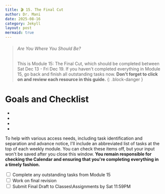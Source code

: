 ```yaml
---
title: 🎬 15. The Final Cut
author: Dr. Mani
date: 2025-08-16
category: Jekyll
layout: post
mermaid: true
---
```


> ###### Are You Where You Should Be?
> This is Module 15: The Final Cut, which should be completed between Sat Dec 13 - Fri Dec 19. If you haven't completed everything in Module 15, go back and finish all outstanding tasks now. **Don't forget to click on and review each resource in this guide.**
{: .block-danger }

# Goals and Checklist

- 
- 
- 
- 

To help with various access needs, including task identification and separation and advance notice, I'll include an abbreviated list of tasks at the top of each weekly module. You can check these items off, but your input won't be saved after you close this window. **You remain responsible for checking the Calendar and ensuring that you're completing everything in a timely fashion.**

<div>
    <input type="checkbox" name="uchk">
    <label for="chk">Complete any outstanding tasks from Module 15</label>
</div>
<div>
  <input type="checkbox" name="uchk">
  <label for="uchk">Work on final revision</label>
</div>
<div>
  <input type="checkbox" name="uchk">
  <label for="uchk">Submit Final Draft to Classes\Assignments by Sat 11:59PM</label>
</div>

